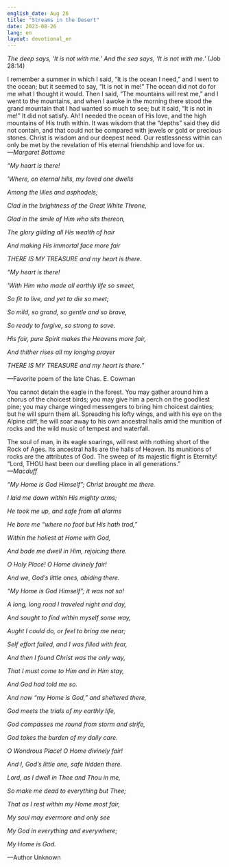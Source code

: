 ```yaml
---
english_date: Aug 26
title: "Streams in the Desert"
date: 2023-08-26
lang: en
layout: devotional_en
---
```





<p><em>The deep says, ‘It is not with me.’ And the sea says, ‘It is not with me.’</em> (Job 28:14)

</p>

<p>

</p>

<p>I remember a summer in which I said, “It is the ocean I need,” and I went to the ocean; but it seemed to say, “It is not in me!” The ocean did not do for me what I thought it would. Then I said, “The mountains will rest me,” and I went to the mountains, and when I awoke in the morning there stood the grand mountain that I had wanted so much to see; but it said, “It is not in me!” It did not satisfy. Ah! I needed the ocean of His love, and the high mountains of His truth within. It was wisdom that the “depths” said they did not contain, and that could not be compared with jewels or gold or precious stones. Christ is wisdom and our deepest need. Our restlessness within can only be met by the revelation of His eternal friendship and love for us.<br/> <em>—Margaret Bottome</em>

</p>

<p>

</p>

<p><em>“My heart is there!</em>

</p>

<p><em>’Where, on eternal hills, my loved one dwells</em>

</p>

<p><em>Among the lilies and asphodels;</em>

</p>

<p><em>Clad in the brightness of the Great White Throne,</em>

</p>

<p><em>Glad in the smile of Him who sits thereon,</em>

</p>

<p><em>The glory gilding all His wealth of hair</em>

</p>

<p><em>And making His immortal face more fair</em>

</p>

<p><em>THERE IS MY TREASURE and my heart is there.</em>

</p>

<p>

</p>

<p><em>“My heart is there!</em>

</p>

<p><em>’With Him who made all earthly life so sweet,</em>

</p>

<p><em>So fit to live, and yet to die so meet;</em>

</p>

<p><em>So mild, so grand, so gentle and so brave,</em>

</p>

<p><em>So ready to forgive, so strong to save.</em>

</p>

<p><em>His fair, pure Spirit makes the Heavens more fair,</em>

</p>

<p><em>And thither rises all my longing prayer</em>

</p>

<p><em>THERE IS MY TREASURE and my heart is there.”</em>

</p>

<p>—Favorite poem of the late Chas. E. Cowman

</p>

<p>

</p>

<p>You cannot detain the eagle in the forest. You may gather around him a chorus of the choicest birds; you may give him a perch on the goodliest pine; you may charge winged messengers to bring him choicest dainties; but he will spurn them all. Spreading his lofty wings, and with his eye on the Alpine cliff, he will soar away to his own ancestral halls amid the munition of rocks and the wild music of tempest and waterfall.

</p>

<p>

</p>

<p>The soul of man, in its eagle soarings, will rest with nothing short of the Rock of Ages. Its ancestral halls are the halls of Heaven. Its munitions of rocks are the attributes of God. The sweep of its majestic flight is Eternity! “Lord, THOU hast been our dwelling place in all generations.”<br/> <em>—Macduff</em>

</p>

<p>

</p>

<p><em>“My Home is God Himself”; Christ brought me there.</em>

</p>

<p><em>I laid me down within His mighty arms;</em>

</p>

<p><em>He took me up, and safe from all alarms</em>

</p>

<p><em>He bore me “where no foot but His hath trod,”</em>

</p>

<p><em>Within the holiest at Home with God,</em>

</p>

<p><em>And bade me dwell in Him, rejoicing there.</em>

</p>

<p><em>O Holy Place! O Home divinely fair!</em>

</p>

<p><em>And we, God’s little ones, abiding there.</em>

</p>

<p>

</p>

<p><em>“My Home is God Himself”; it was not so!</em>

</p>

<p><em>A long, long road I traveled night and day,</em>

</p>

<p><em>And sought to find within myself some way,</em>

</p>

<p><em>Aught I could do, or feel to bring me near;</em>

</p>

<p><em>Self effort failed, and I was filled with fear,</em>

</p>

<p><em>And then I found Christ was the only way,</em>

</p>

<p><em>That I must come to Him and in Him stay,</em>

</p>

<p><em>And God had told me so.</em>

</p>

<p>

</p>

<p><em>And now “my Home is God,” and sheltered there,</em>

</p>

<p><em>God meets the trials of my earthly life,</em>

</p>

<p><em>God compasses me round from storm and strife,</em>

</p>

<p><em>God takes the burden of my daily care.</em>

</p>

<p><em>O Wondrous Place! O Home divinely fair!</em>

</p>

<p><em>And I, God’s little one, safe hidden there.</em>

</p>

<p><em>Lord, as I dwell in Thee and Thou in me,</em>

</p>

<p><em>So make me dead to everything but Thee;</em>

</p>

<p><em>That as I rest within my Home most fair,</em>

</p>

<p><em>My soul may evermore and only see</em>

</p>

<p><em>My God in everything and everywhere;</em>

</p>

<p><em>My Home is God.</em>

</p>

<p>—Author Unknown

</p>

<p></p>